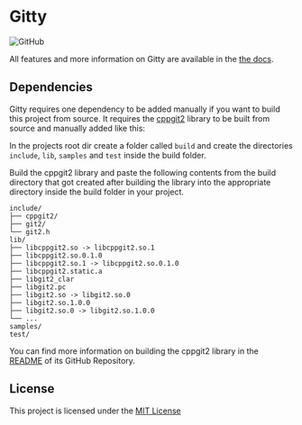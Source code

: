 # Gitty

<!-- Badges -->

![GitHub](https://img.shields.io/badge/OS-Linux%20%2F%20WSL-yellow)

All features and more information on Gitty are available in the [the docs](https://github.com/lianstuder/blob/master/docs.md).

## Dependencies

Gitty requires one dependency to be added manually if you want to build this project from source.
It requires the [cppgit2](https://github.com/p-ranav/cppgit2) library to be built from source and manually added like this:

In the projects root dir create a folder called `build` and create the directories `include`, `lib`, `samples` and `test` inside the build folder.

Build the cppgit2 library and paste the following contents from the build directory that got created after building the library into the appropriate directory inside the build folder in your project.

```
include/
├── cppgit2/
├── git2/
└── git2.h
lib/
├── libcppgit2.so -> libcppgit2.so.1
├── libcppgit2.so.0.1.0
├── libcppgit2.so.1 -> libcppgit2.so.0.1.0
├── libcppgit2.static.a
├── libgit2_clar
├── libgit2.pc
├── libgit2.so -> libgit2.so.0
├── libgit2.so.1.0.0
├── libgit2.so.0 -> libgit2.so.1.0.0
└── ...
samples/
test/
```

You can find more information on building the cppgit2 library in the [README](https://github.com/lianstuder/blj-gitty/blob/master/README.md) of its GitHub Repository.

## License

This project is licensed under the [MIT License](https://github.com/lianstuder/blj-gitty/blob/master/LICENSE)
